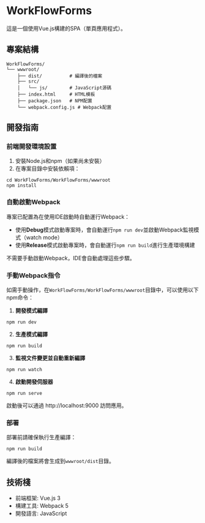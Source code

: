 # WorkFlowForms

這是一個使用Vue.js構建的SPA（單頁應用程式）。

## 專案結構

```
WorkFlowForms/
└── wwwroot/
    ├── dist/          # 編譯後的檔案
    ├── src/
    │   └── js/        # JavaScript源碼
    ├── index.html     # HTML模板
    ├── package.json   # NPM配置
    └── webpack.config.js # Webpack配置
```

## 開發指南

### 前端開發環境設置

1. 安裝Node.js和npm（如果尚未安裝）
2. 在專案目錄中安裝依賴項：

```
cd WorkFlowForms/WorkFlowForms/wwwroot
npm install
```

### 自動啟動Webpack

專案已配置為在使用IDE啟動時自動運行Webpack：

- 使用**Debug**模式啟動專案時，會自動運行`npm run dev`並啟動Webpack監視模式（watch mode）
- 使用**Release**模式啟動專案時，會自動運行`npm run build`進行生產環境構建

不需要手動啟動Webpack，IDE會自動處理這些步驟。

### 手動Webpack指令

如需手動操作，在`WorkFlowForms/WorkFlowForms/wwwroot`目錄中，可以使用以下npm命令：

1. **開發模式編譯**
```
npm run dev
```

2. **生產模式編譯**
```
npm run build
```

3. **監視文件變更並自動重新編譯**
```
npm run watch
```

4. **啟動開發伺服器**
```
npm run serve
```
啟動後可以通過 http://localhost:9000 訪問應用。

### 部署

部署前請確保執行生產編譯：
```
npm run build
```

編譯後的檔案將會生成到`wwwroot/dist`目錄。

## 技術棧

- 前端框架: Vue.js 3
- 構建工具: Webpack 5
- 開發語言: JavaScript 